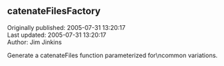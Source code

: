 ## catenateFilesFactory  
Originally published: 2005-07-31 13:20:17  
Last updated: 2005-07-31 13:20:17  
Author: Jim Jinkins  
  
Generate a catenateFiles function parameterized for\ncommon variations.